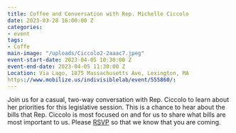 ```yaml
---
title: Coffee and Conversation with Rep. Michelle Ciccolo
date: 2023-03-28 16:00:00 Z
categories:
- event
tags:
- Coffe
main-image: "/uploads/Ciccolo2-2aaac7.jpeg"
event-start-date: 2023-04-05 10:30:00 Z
event-end-date: 2023-04-05 11:30:00 Z
Location: Via Lago, 1875 Massachusetts Ave, Lexington, MA
https://www.mobilize.us/indivisiblelab/event/555860/: 
---
```


Join us for a casual, two-way conversation with Rep. Ciccolo to learn about her priorities for this legislative session. This is a chance to hear about the bills that Rep. Ciccolo is most focused on and for us to share what bills are most important to us. Please [RSVP](https://www.mobilize.us/indivisiblelab/event/555860/) so that we know that you are coming.